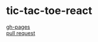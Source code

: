 # tic-tac-toe-react

[gh-pages](https://vitaliybaryliuk.github.io/tic-tac-toe-react/)
<br>
[pull request](https://github.com/VitaliyBaryliuk/tic-tac-toe-react/pull/1/commits/cdceef70dac4b5afd99690a912275ced05ee4c99)
